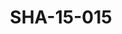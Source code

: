 ---
pid: SHA-15-015
title: SHA-15-015
language: en
collection: Sharhabil Ahmed
original_label: 
rights: Sharhabil Ahmed
location_of_original: Sharhabil Ahmed
photographer_or_studio: 
scanned_from: photograph 12.1 by 16.4
_date: '1962'
location: Ethiopia, Massawa
description: Group of visitors among them Sharhabil Ahmed Ahmed al Mustafa and Osman
  Hussain
additional_notes: 
permission_display: 'yes'
on_server: 'no'
on_website: 'no'
permalink: /archive/en/sha-15-015.html
layout: photo-page
---